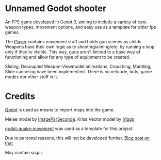 # Unnamed Godot shooter
An FPS game developed in Godot 3, aiming to include a variety of core weapon types, movement options, and easy use as a template for other fps games.

The [Player](Player.gd) contains movement stuff and holds gun scenes as childs. Weapons have their own logic as to shooting/aiming/etc. by running a loop only if they're visible. This way, guns aren't limited to a base way of functioning and allow for any type of equipment to be created.

Sliding, Decoupled Weapon-Viewmodel animations, Crouching, Mantling, Slide canceling have been implemented. There is no netcode, bots, game modes nor other stuff in it.

# Credits

[Qodot](https://github.com/QodotPlugin/qodot-plugin) is used as means to import maps into the game.

Melee model by [ImageParSeconde](https://sketchfab.com/ImageParSeconde).
Kriss Vector model by [h1ggs](https://sketchfab.com/3d-models/krsv-vector-609166faf8e5416f957c88e0af657e09)

[godot-quake-movement](https://github.com/axel37/godot-quake-movement) was used as a template for this project.

Due to personal reasons, this will not be developed further. [Blog post on that](https://painful.neocities.org/posts/2022-11-06-idk.html)

May contain sugar.
